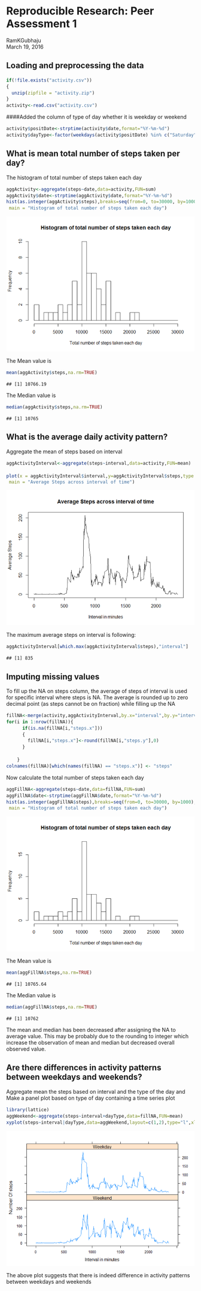 # Reproducible Research: Peer Assessment 1
RamKGubhaju  
March 19, 2016  


## Loading and preprocessing the data


```r
if(!file.exists("activity.csv"))
{
  unzip(zipfile = "activity.zip")
}
activity<-read.csv("activity.csv")
```

####Added the column of type of day whether it is weekday or weekend

```r
activity$positDate<-strptime(activity$date,format="%Y-%m-%d")
activity$dayType<-factor(weekdays(activity$positDate) %in% c("Saturday","Sunday"),labels = c("Weekend","Weekday"),levels=c(TRUE,FALSE)) 
```


## What is mean total number of steps taken per day?
The histogram of total number of steps taken each day

```r
aggActivity<-aggregate(steps~date,data=activity,FUN=sum)
aggActivity$date<-strptime(aggActivity$date,format="%Y-%m-%d")
hist(as.integer(aggActivity$steps),breaks=seq(from=0, to=30000, by=1000),xlab = "Total number of steps taken each day",
 main = "Histogram of total number of steps taken each day")
```

![](PA1_template_files/figure-html/unnamed-chunk-3-1.png)


The Mean value is

```r
mean(aggActivity$steps,na.rm=TRUE)
```

```
## [1] 10766.19
```

The Median value is

```r
median(aggActivity$steps,na.rm=TRUE)
```

```
## [1] 10765
```

## What is the average daily activity pattern?
Aggregate the mean of steps based on interval

```r
aggActivityInterval<-aggregate(steps~interval,data=activity,FUN=mean)

plot(x = aggActivityInterval$interval,y=aggActivityInterval$steps,type = "l",xlab = "Interval in minutes",ylab = "Average Steps",
 main = "Average Steps across interval of time")
```

![](PA1_template_files/figure-html/unnamed-chunk-6-1.png)

The maximum average steps on interval is following:

```r
aggActivityInterval[which.max(aggActivityInterval$steps),"interval"]
```

```
## [1] 835
```
## Imputing missing values

To fill up the NA on steps column, the average of steps of interval is used for specific interval where steps is NA. The average is rounded up to zero decimal point (as steps cannot be on fraction) while filling up the NA

```r
fillNA<-merge(activity,aggActivityInterval,by.x="interval",by.y="interval",all = TRUE)
for(i in 1:nrow(fillNA)){
      if(is.na(fillNA[i,"steps.x"]))
      {
        fillNA[i,"steps.x"]<-round(fillNA[i,"steps.y"],0)
      }
      
    }
colnames(fillNA)[which(names(fillNA) == "steps.x")] <- "steps"
```

Now calculate the total number of steps taken each day

```r
aggFillNA<-aggregate(steps~date,data=fillNA,FUN=sum)
aggFillNA$date<-strptime(aggFillNA$date,format="%Y-%m-%d")
hist(as.integer(aggFillNA$steps),breaks=seq(from=0, to=30000, by=1000),xlab = "Total number of steps taken each day",
 main = "Histogram of total number of steps taken each day")
```

![](PA1_template_files/figure-html/unnamed-chunk-9-1.png)


The Mean value is

```r
mean(aggFillNA$steps,na.rm=TRUE)
```

```
## [1] 10765.64
```

The Median value is

```r
median(aggFillNA$steps,na.rm=TRUE)
```

```
## [1] 10762
```

The mean and median has been decreased after assigning the NA to average value. This may be probably due to the rounding to integer which increase the observation of mean and median but decreased overall observed value.

## Are there differences in activity patterns between weekdays and weekends?
Aggregate mean the steps based on interval and the type of the day and Make a panel plot based on type of day containing a time series plot

```r
library(lattice)
aggWeekend<-aggregate(steps~interval+dayType,data=fillNA,FUN=mean)
xyplot(steps~interval|dayType,data=aggWeekend,layout=c(1,2),type="l",xlab = "Interval in minutes",ylab = "Number Of steps")
```

![](PA1_template_files/figure-html/unnamed-chunk-12-1.png)

The above plot suggests that there is indeed difference in activity patterns between weekdays and weekends
